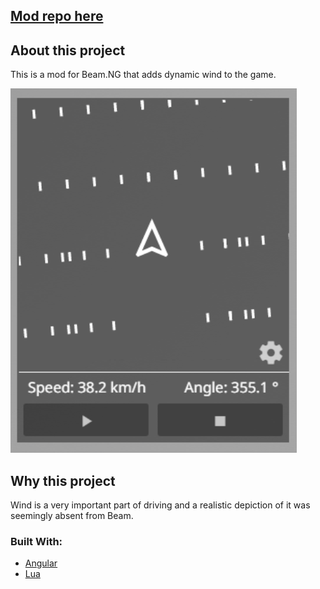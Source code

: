 ## [Mod repo here](https://www.beamng.com/resources/winds-of-change.33596/)

## About this project

This is a mod for Beam.NG that adds dynamic wind to the game.

![page](docs/images/page.png)

## Why this project

Wind is a very important part of driving and a realistic depiction of it was seemingly absent from Beam.

### Built With:

- [Angular](https://angular.dev/)
- [Lua](https://www.lua.org/)
